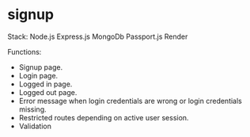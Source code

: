 # signup

Stack:
Node.js
Express.js
MongoDb
Passport.js
Render

Functions:
<ul>
  <li>Signup page.</li>
  <li>Login page.</li>
  <li>Logged in page.</li>
  <li>Logged out page.</li>
  <li>Error message when login credentials are wrong or login credentials missing.</li>
  <li>Restricted routes depending on active user session.</li>
  <li>Validation</li></ul>


